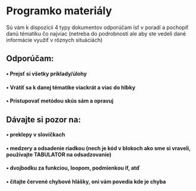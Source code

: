 # Programko materiály

Sú vám k dispozícii 4 typy dokumentov odporúčam ísť v poradí a pochopiť danú tématiku čo najviac (netreba do podrobnosti ale aby ste vedeli dané informácie využiť v rôznych situáciách) 

## Odporúčam:
  #### • Prejsť si všetky príklady/úlohy
  #### • Vrátiť sa k danej tématike viackrát a viac do hlbky
  #### • Pristupovať metódou skús sám a opravuj

## Dávajte si pozor na:
  #### • preklepy v slovíčkach
  #### • medzery a odsadenie riadkou (nech je kód v blokoch ako sme si vraveli, používajte TABULATOR na odsadzovanie)
  #### • dvojbodku za funkciou, loopom, podmienkou if, atď
  #### • čítajte červené chybové hlášky, oni vám povedia kde je chyba



